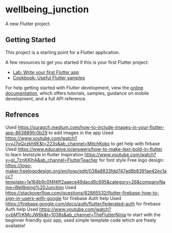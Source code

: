 # wellbeing_junction

A new Flutter project.

## Getting Started

This project is a starting point for a Flutter application.

A few resources to get you started if this is your first Flutter project:

- [Lab: Write your first Flutter app](https://docs.flutter.dev/get-started/codelab)
- [Cookbook: Useful Flutter samples](https://docs.flutter.dev/cookbook)

For help getting started with Flutter development, view the
[online documentation](https://docs.flutter.dev/), which offers tutorials,
samples, guidance on mobile development, and a full API reference.

## Refrences

Used https://suragch.medium.com/how-to-include-images-in-your-flutter-app-863889fc0b29 to add images in the app
Used https://www.youtube.com/watch?v=yJ7qQxzkh9E&t=223s&ab_channel=MitchKoko to get help with firbase
Used https://www.educative.io/answers/how-to-make-text-bold-in-flutter to learn textstyle in flutter
Inspiration https://www.youtube.com/watch?v=qI_7znKKlhA&ab_channel=FlutterTeacher for font style
Free logo design: https://logo-maker.freelogodesign.org/en/logo/edit/038a8833fdd747ad8b8391ae42ec1acc?template=1e164b9c0f4f4ff2aaece49dacd9c695&category=26&companyName=Wellbeing%20Junction
Used https://stackoverflow.com/questions/62865532/flutter-firebase-how-to-sign-in-users-with-google for firebase Auth help
Used https://firebase.google.com/docs/auth/flutter/federated-auth for firebase Auth help
Used https://www.youtube.com/watch?v=bMTrKMcJW6k&t=1038s&ab_channel=TheFlutterNinja to start with the beginner friendly quiz app, used simple template code which are freely available!



